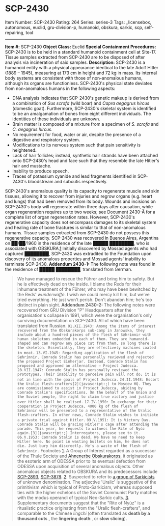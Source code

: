 # SCP-2430
Item Number: SCP-2430
Rating: 264
Series: series-3
Tags: _licensebox, autonomous, euclid, gru-division-p, humanoid, obskura, sarkic, scp, self-repairing, tool

---

**Item #:** SCP-2430
**Object Class:** Euclid
**Special Containment Procedures:** SCP-2430 is to be held in a standard humanoid containment cell at Site-17. Tissue samples extracted from SCP-2430 are to be disposed of after analysis via incineration of said samples.
**Description:** SCP-2430 is a humanoid entity with a physical appearance identical to the late Adolf Hitler (1889 – 1945), measuring at 173 cm in height and 72 kg in mass. Its internal body systems are consistent with those of non-anomalous humans, although its organs are functionless. SCP-2430's physical state deviates from non-anomalous humans in the following aspects:
  * DNA analysis indicates that SCP-2430's genetic makeup is derived from a combination of _Sus scrofa_ (wild boar) and _Capra aegagrus hircus_ (domestic goat). Furthermore, SCP-2430's skeletal system is identified to be an amalgamation of bones from eight different individuals. The identities of these individuals are unknown.
  * Brain matter is composed of a mixture from a specimen of _S. scrofa_ and _C. aegagrus hircus_.
  * No requirement for food, water or air, despite the presence of a digestive and respiratory system.
  * Modifications to its nervous system such that pain sensitivity is heightened.
  * Lack of hair follicles; instead, synthetic hair strands have been attached onto SCP-2430's head and face such that they resemble the late Hitler's hair and mustache.
  * Inability to produce speech.
  * Traces of potassium cyanide and lead fragments identified in SCP-2430's bloodstream and subcutis respectively.

SCP-2430's anomalous quality is its capacity to regenerate muscle and skin tissues, allowing it to recover from injuries and regrow organs (e.g. heart and lungs) that had been removed from its body. Wounds and incisions on SCP-2430's body will regenerate within three days after causation, while organ regeneration requires up to two weeks; see Document 2430-Ä for a complete list of organ regeneration rates.
However, SCP-2430's regenerative capacity does not encompass damages to its skeletal system and healing rate of bone fractures is similar to that of non-anomalous humans. Tissue samples extracted from SCP-2430 do not possess this regenerative capacity.
SCP-2430 was recovered in Buenos Aires, Argentina on ██/██/1960 in the residence of the late █████ ████████, who is associated with OBSKURA.[1](javascript:;) Initially discovered by Mossad agents who had captured ████████, SCP-2430 was extradited to the Foundation upon discovery of its anomalous properties and Mossad agents' inability to terminate SCP-2430.
**Addendum 2430-1:** The following note was found in the residence of █████ ████████, translated from German.
> We have managed to rescue the Führer and bring him to safety. But he is effectively dead on the inside. I blame the Reds for their inhumane treatment of the Führer, who may have been bewitched by the Reds' _wunderwaffe_. I wish we could mercy kill him, but we've tried everything. He just won't perish. Don't abandon him; he's too distinct in plain sight.
**Addendum 2430-2:** The following notes were recovered from GRU Division "P" Headquarters after the organisation's collapse in 1991, which were the organisation's only surviving documentation on SCP-2430. All of which have been translated from Russian.
> `01.XII.1943: Among the items of interest recovered from the Obskurakorps sub-camp in Janowska, they include about a hundred pieces of the flesh of Sæhrímnir with human skeletons embedded in each of them. They are humanoid-shaped and can regrow any piece cut from them, so long there is the skeleton. Essentially, they are effectively machines coated in meat.`
> `13.VI.1945: Regarding application of the flesh of Sæhrímnir, Comrade Stalin has personally reviewed and rejected the proposed Project Einherjar. Instead, Comrade Stalin has proposed and approved an alternative – Project Judecca.`
> `28.VII.1947: Comrade Stalin has personally reviewed the prototypes. Their inability to perceive pain will not do; it is not in line with the goals of Project Judecca.`
> `24.II.1948: Escort the Uralic flesh-crafters[2](javascript:;) to Moscow HQ. They are commissioned to assist in Project Judecca, abiding by Comrade Stalin's specifications. On the behalf of the Union and the Soviet people, the right to claim true victory and justice over Hitler shall be realised.`
> `17.IV.1950: In exchange for their cooperation in Project Judecca, 4000 kg of the flesh of Sæhrímnir will be presented to a representative of the Uralic flesh-crafters. In other news, Comrade Stalin wishes to initiate a private trial against Hitler.`
> `09.V.1951: It is Victory Day. Comrade Stalin will be gracing Hitler's cage after attending the parade. This year, he requests to witness the Rite of Nyúz again.[3](javascript:;) Interrogators, please see to it.`
> `06.V.1953: Comrade Stalin is dead. We have no need to keep Hitler here. No point in wasting bullets on him, he does not die. Just bury him discreetly. He's a waste of the flesh of Sæhrímnir.`
Footnotes
[1](javascript:;). A Group of Interest regarded as a successor of the Thule Society and [Ahnenerbe Obskurakorps](/aboard-the-train-to-berlin), it originated as the esoteric arm of ODESSA prior to its eventual defection from ODESSA upon acquisition of several anomalous objects. Other anomalous objects related to OBSKURA and its predecessors include [SCP-2893](/scp-2893), [SCP-3878](/scp-3878).
[2](javascript:;). Suspected to refer to [a group of Sarkicists](/sarkicism-hub) of unknown denomination. The adjective 'Uralic' is suggestive of the primitivism which is typical of Proto-Sarkicism, whereas supposed ties with the higher echelons of the Soviet Communist Party matches with the modus operandi of typical Neo-Sarkic cults.
[3](javascript:;). Supplementary documents suggest that the "Rite of Nyúz" is a ritualistic practice originating from the "Uralic flesh-crafters", and comparable to the Chinese _lingchi_ (often translated as **death by a thousand cuts** , the **lingering death** , or **slow slicing**).